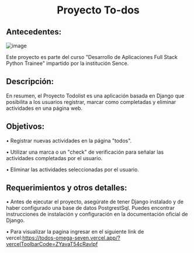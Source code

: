 <div align="center">
  <h1>Proyecto To-dos </h1>
</div>

## Antecedentes:

![image](https://github.com/David-Alfredo-Concha-Cid/todos/assets/113479167/1fea9602-e33c-4a59-a857-d7c1fc18160a)

Este proyecto es parte del curso "Desarrollo de Aplicaciones Full Stack Python Trainee" impartido por la institución Sence. 




## Descripción:

En resumen, el Proyecto Todolist es una aplicación basada en Django que posibilita a los usuarios registrar, marcar como completadas y eliminar actividades en una página web.

##	Objetivos:

• Registrar nuevas actividades en la página "todos".

• Utilizar una marca o un "check" de verificación para señalar las actividades completadas por el usuario.

• Eliminar las actividades seleccionadas por el usuario.


## Requerimientos y otros detalles:

•	Antes de ejecutar el proyecto, asegúrate de tener Django instalado y de haber configurado una base de datos PostgrestSql. Puedes encontrar instrucciones de instalación y configuración en la documentación oficial de Django.

• Para visualizar la pagina ingresar en el siguiente link de vercel:https://todos-omega-seven.vercel.app/?vercelToolbarCode=ZYavaT54cRavlpf


